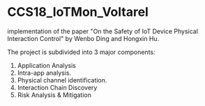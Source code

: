 # CCS18_IoTMon_Voltarel
implementation of the paper "On the Safety of IoT Device Physical Interaction Control" by Wenbo Ding and Hongxin Hu.

The project is subdivided into 3 major components:
1. Application Analysis
  1. Intra-app analysis.
  2. Physical channel identification.
2. Interaction Chain Discovery
3. Risk Analysis & Mitigation
